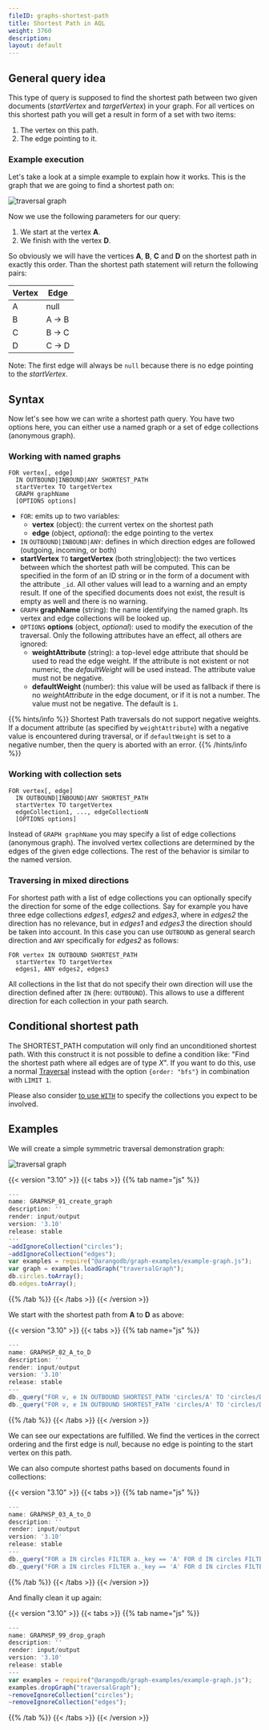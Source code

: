 ```yaml
---
fileID: graphs-shortest-path
title: Shortest Path in AQL
weight: 3760
description: 
layout: default
---
```

## General query idea

This type of query is supposed to find the shortest path between two given documents
(*startVertex* and *targetVertex*) in your graph. For all vertices on this shortest
path you will get a result in form of a set with two items:

1. The vertex on this path.
2. The edge pointing to it.

### Example execution

Let's take a look at a simple example to explain how it works.
This is the graph that we are going to find a shortest path on:

![traversal graph](images/traversal_graph.png)

Now we use the following parameters for our query:

1. We start at the vertex **A**.
2. We finish with the vertex **D**.

So obviously we will have the vertices **A**, **B**, **C** and **D** on the
shortest path in exactly this order. Than the shortest path statement will
return the following pairs:

| Vertex | Edge  |
|--------|-------|
|    A   | null  |
|    B   | A → B |
|    C   | B → C |
|    D   | C → D |

Note: The first edge will always be `null` because there is no edge pointing
to the *startVertex*.

## Syntax

Now let's see how we can write a shortest path query.
You have two options here, you can either use a named graph or a set of edge
collections (anonymous graph).

### Working with named graphs

```aql
FOR vertex[, edge]
  IN OUTBOUND|INBOUND|ANY SHORTEST_PATH
  startVertex TO targetVertex
  GRAPH graphName
  [OPTIONS options]
```

- `FOR`: emits up to two variables:
  - **vertex** (object): the current vertex on the shortest path
  - **edge** (object, *optional*): the edge pointing to the vertex
- `IN` `OUTBOUND|INBOUND|ANY`: defines in which direction edges are followed
  (outgoing, incoming, or both)
- **startVertex** `TO` **targetVertex** (both string\|object): the two vertices between
  which the shortest path will be computed. This can be specified in the form of
  an ID string or in the form of a document with the attribute `_id`. All other
  values will lead to a warning and an empty result. If one of the specified
  documents does not exist, the result is empty as well and there is no warning.
- `GRAPH` **graphName** (string): the name identifying the named graph. Its vertex and
  edge collections will be looked up.
- `OPTIONS` **options** (object, *optional*): used to modify the execution of the
  traversal. Only the following attributes have an effect, all others are ignored:
  - **weightAttribute** (string): a top-level edge attribute that should be used
  to read the edge weight. If the attribute is not existent or not numeric, the
  *defaultWeight* will be used instead. The attribute value must not be negative.
  - **defaultWeight** (number): this value will be used as fallback if there is
  no *weightAttribute* in the edge document, or if it is not a number.
  The value must not be negative. The default is `1`.

{{% hints/info %}}
Shortest Path traversals do not support negative weights. If a document
attribute (as specified by `weightAttribute`) with a negative value is
encountered during traversal, or if `defaultWeight` is set to a negative
number, then the query is aborted with an error.
{{% /hints/info %}}

### Working with collection sets

```aql
FOR vertex[, edge]
  IN OUTBOUND|INBOUND|ANY SHORTEST_PATH
  startVertex TO targetVertex
  edgeCollection1, ..., edgeCollectionN
  [OPTIONS options]
```

Instead of `GRAPH graphName` you may specify a list of edge collections (anonymous
graph). The involved vertex collections are determined by the edges of the given
edge collections. The rest of the behavior is similar to the named version.

### Traversing in mixed directions

For shortest path with a list of edge collections you can optionally specify the
direction for some of the edge collections. Say for example you have three edge
collections *edges1*, *edges2* and *edges3*, where in *edges2* the direction
has no relevance, but in *edges1* and *edges3* the direction should be taken into
account. In this case you can use `OUTBOUND` as general search direction and `ANY`
specifically for *edges2* as follows:

```aql
FOR vertex IN OUTBOUND SHORTEST_PATH
  startVertex TO targetVertex
  edges1, ANY edges2, edges3
```

All collections in the list that do not specify their own direction will use the
direction defined after `IN` (here: `OUTBOUND`). This allows to use a different
direction for each collection in your path search.

## Conditional shortest path

The SHORTEST_PATH computation will only find an unconditioned shortest path.
With this construct it is not possible to define a condition like: "Find the
shortest path where all edges are of type *X*". If you want to do this, use a
normal [Traversal](../../graphs/traversals/) instead with the option
`{order: "bfs"}` in combination with `LIMIT 1`.

Please also consider [to use `WITH`](../high-level-operations/operations-with) to specify the collections you expect to be involved.

## Examples
We will create a simple symmetric traversal demonstration graph:

![traversal graph](images/traversal_graph.png)


 {{< version "3.10" >}}
{{< tabs >}}
{{% tab name="js" %}}
```js
---
name: GRAPHSP_01_create_graph
description: ''
render: input/output
version: '3.10'
release: stable
---
~addIgnoreCollection("circles");
~addIgnoreCollection("edges");
var examples = require("@arangodb/graph-examples/example-graph.js");
var graph = examples.loadGraph("traversalGraph");
db.circles.toArray();
db.edges.toArray();
```
{{% /tab %}}
{{< /tabs >}}
{{< /version >}}
 



We start with the shortest path from **A** to **D** as above:


 {{< version "3.10" >}}
{{< tabs >}}
{{% tab name="js" %}}
```js
---
name: GRAPHSP_02_A_to_D
description: ''
render: input/output
version: '3.10'
release: stable
---
db._query("FOR v, e IN OUTBOUND SHORTEST_PATH 'circles/A' TO 'circles/D' GRAPH 'traversalGraph' RETURN [v._key, e._key]");
db._query("FOR v, e IN OUTBOUND SHORTEST_PATH 'circles/A' TO 'circles/D' edges RETURN [v._key, e._key]");
```
{{% /tab %}}
{{< /tabs >}}
{{< /version >}}
 



We can see our expectations are fulfilled. We find the vertices in the correct ordering and
the first edge is *null*, because no edge is pointing to the start vertex on this path.

We can also compute shortest paths based on documents found in collections:


 {{< version "3.10" >}}
{{< tabs >}}
{{% tab name="js" %}}
```js
---
name: GRAPHSP_03_A_to_D
description: ''
render: input/output
version: '3.10'
release: stable
---
db._query("FOR a IN circles FILTER a._key == 'A' FOR d IN circles FILTER d._key == 'D' FOR v, e IN OUTBOUND SHORTEST_PATH a TO d GRAPH 'traversalGraph' RETURN [v._key, e._key]");
db._query("FOR a IN circles FILTER a._key == 'A' FOR d IN circles FILTER d._key == 'D' FOR v, e IN OUTBOUND SHORTEST_PATH a TO d edges RETURN [v._key, e._key]");
```
{{% /tab %}}
{{< /tabs >}}
{{< /version >}}
 



And finally clean it up again:


 {{< version "3.10" >}}
{{< tabs >}}
{{% tab name="js" %}}
```js
---
name: GRAPHSP_99_drop_graph
description: ''
render: input/output
version: '3.10'
release: stable
---
var examples = require("@arangodb/graph-examples/example-graph.js");
examples.dropGraph("traversalGraph");
~removeIgnoreCollection("circles");
~removeIgnoreCollection("edges");
```
{{% /tab %}}
{{< /tabs >}}
{{< /version >}}
 

